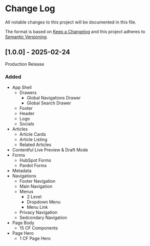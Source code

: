 # Change Log

All notable changes to this project will be documented in this file.

The format is based on [Keep a Changelog](http://keepachangelog.com/)
and this project adheres to [Semantic Versioning](http://semver.org/).

## [1.0.0] - 2025-02-24

Production Release

### Added

- App Shell
  - Drawers
    - Global Navigations Drawer
    - Global Search Drawer
  - Footer
  - Header
  - Logo
  - Socials
- Articles
  - Article Cards
  - Article Listing
  - Related Articles
- Contentful Live Preview & Draft Mode
- Forms
  - HubSpot Forms
  - Pardot Forms
- Metadata
- Navigations
  - Footer Navigation
  - Main Navigation
  - Menus
    - 2 Level
    - Dropdown Menu
    - Menu Link
  - Privacy Navigation
  - Sedcondary Navigation
- Page Body
  - 15 CF Components
- Page Hero
  - 1 CF Page Hero